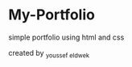 # My-Portfolio
simple  portfolio using html and css <br>
<p style= align-text: right; > created by <sub>youssef eldwek</sub></p>
